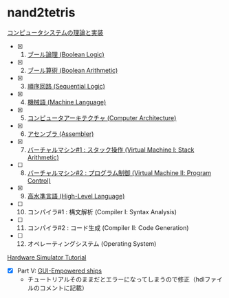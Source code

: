 # nand2tetris

[コンピュータシステムの理論と実装](https://www.oreilly.co.jp/books/9784873117126/)

- [x] 1. [ブール論理 (Boolean Logic)](https://github.com/ackintosh/nand2tetris/tree/master/01)
- [x] 2. [ブール算術 (Boolean Arithmetic)](https://github.com/ackintosh/nand2tetris/tree/master/02)
- [x] 3. [順序回路 (Sequential Logic)](https://github.com/ackintosh/nand2tetris/tree/master/03)
- [x] 4. [機械語 (Machine Language)](https://github.com/ackintosh/nand2tetris/tree/master/04)
- [x] 5. [コンピュータアーキテクチャ (Computer Architecture)](https://github.com/ackintosh/nand2tetris/tree/master/05)
- [x] 6. [アセンブラ (Assembler)](https://github.com/ackintosh/nand2tetris/tree/master/06)
- [x] 7. [バーチャルマシン#1 : スタック操作 (Virtual Machine Ⅰ: Stack Arithmetic)](https://github.com/ackintosh/nand2tetris/tree/master/07)
- [ ] 8. [バーチャルマシン#2 : プログラム制御 (Virtual Machine Ⅱ: Program Control)](https://github.com/ackintosh/nand2tetris/tree/master/08)
- [x] 9. [高水準言語 (High-Level Language)](https://github.com/ackintosh/nand2tetris/tree/master/09)
- [ ] 10. コンパイラ#1 : 構文解析 (Compiler Ⅰ: Syntax Analysis)
- [ ] 11. コンパイラ#2 : コード生成 (Compiler Ⅱ: Code Generation)
- [ ] 12. オペレーティングシステム (Operating System)


[Hardware Simulator Tutorial](https://www.nand2tetris.org/software)

- [x] Part V: [GUI-Empowered ships](https://github.com/ackintosh/nand2tetris/tree/master/hardware_simulator_tutorial)
  - チュートリアルそのままだとエラーになってしまうので修正（hdlファイルのコメントに記載）

